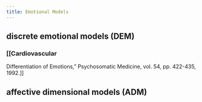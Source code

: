 ```yaml
---
title: Emotional Models
---
```


## discrete emotional models (DEM)
### [[Cardiovascular
Differentiation of Emotions,” Psychosomatic Medicine, vol. 54,
pp. 422-435, 1992.]]
## affective dimensional models (ADM)
